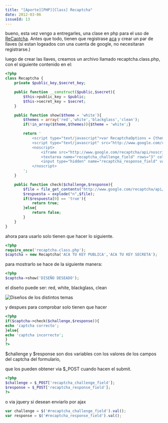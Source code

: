 ```yaml
---
title: "[Aporte][PHP][Class] Recaptcha"
date: 2012-03-06
issueId: 13
---
```

bueno, esta vez vengo a entregarles, una clase en php para el uso de [ReCaptcha](http://www.google.com/recaptcha/learnmore). Antes que todo, tienen que registrase [aca](https://www.google.com/recaptcha/admin/create) y crear un par de llaves (si estan logeados con una cuenta de google, no necesitaran registrarse.)

luego de crear las llaves, creamos un archivo llamado recaptcha.class.php, con el siguiente contenido en el:

```php
<?php
class Recaptcha {
    private $public_key,$secret_key;

    public function __construct($public,$secret){
        $this->public_key = $public;
        $this->secret_key = $secret;
    }

    public function show($theme = 'white'){
        $themes = array('red','white','blackglass','clean');
        if(!in_array($theme,$themes)){$theme = 'white';}

        return '
            <script type="text/javascript">var RecaptchaOptions = {theme : ''.$theme.''};</script>
            <script type="text/javascript" src="http://www.google.com/recaptcha/api/challenge?k='.$this->public_key.'"></script>
            <noscript>
                <iframe src="http://www.google.com/recaptcha/api/noscript?k='.$this->public_key.'" height="300" width="500" frameborder="0"></iframe><br>
                <textarea name="recaptcha_challenge_field" rows="3" cols="40"></textarea>
                <input type="hidden" name="recaptcha_response_field" value="manual_challenge">
            </noscript>
        ';
    }

    public function check($challenge,$response){
        $file = file_get_contents("http://www.google.com/recaptcha/api/verify?privatekey={$this->secret_key}&remoteip={$_SERVER['REMOTE_ADDR']}&challenge={$challenge}&response=".urlencode($response));
        $respuesta = explode("n",$file);
        if($respuesta[0] == 'true'){
            return true;
        }else{
            return false;
        }
    }
}
```

ahora para usarlo solo tienen que hacer lo siguiente.

```php
<?php
require_once('recaptcha.class.php');
$captcha = new Recaptcha('ACA TU KEY PUBLICA','ACA TU KEY SECRETA');
```

para mostrarlo se hace de la siguiente manera:

```php
<?php
$captcha->show('DISEÑO DESEADO');
```

el diseño puede ser: red, white, blackglass, clean

![Diseños de los distintos temas](/static/imgs/aporte-php-class-recaptcha/designs.png)

y despues para comprobar solo tienen que hacer

```php
<?php
if($captcha->check($challenge,$response)){
echo 'captcha correcto';
}else{
echo 'captcha incorrecto';
}
?>
```

$challenge y $response son dos variables con los valores de los campos del captcha del formulario,

que los pueden obtener via $_POST cuando hacen el submit.

```php
<?php
$challenge = $_POST['recaptcha_challenge_field'];
$response = $_POST['recaptcha_response_field'];
?>
```

o via jquery si desean enviarlo por ajax

```js
var challenge = $('#recaptcha_challenge_field').val();
var response = $('#recaptcha_response_field').val();
```
